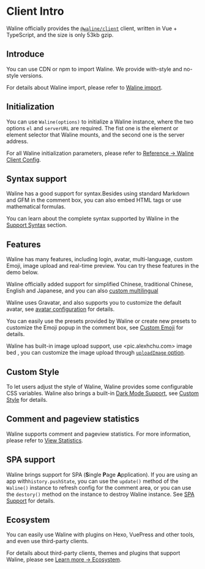 # Client Intro

Waline officially provides the [`@waline/client`](https://www.npmjs.com/package/@waline/client) client, written in Vue + TypeScript, and the size is only 53kb gzip.

## Introduce

You can use CDN or npm to import Waline. We provide with-style and no-style versions.

For details about Waline import, please refer to [Waline import](./import.md).

## Initialization

You can use `Waline(options)` to initialize a Waline instance, where the two options `el` and `serverURL` are required. The fist one is the element or element selector that Waline mounts, and the second one is the server address.

For all Waline initialization parameters, please refer to [Reference → Waline Client Config](../../reference/client.md).

## Syntax support

Waline has a good support for syntax.Besides using standard Markdown and GFM in the comment box, you can also embed HTML tags or use mathematical formulas.

You can learn about the complete syntax supported by Waline in the [Support Syntax](./syntax.md) section.

## Features

Waline has many features, including login, avatar, multi-language, custom Emoji, image upload and real-time preview. You can try these features in the demo below.

Waline officially added support for simplified Chinese, traditional Chinese, English and Japanese, and you can also [custom multilingual](./i18n.md)

Waline uses Gravatar, and also supports you to customize the default avatar, see [avatar configuration](./avatar.md) for details.

You can easily use the presets provided by Waline or create new presets to customize the Emoji popup in the comment box, see [Custom Emoji](./emoji.md) for details.

Waline has built-in image upload support, use <pic.alexhchu.com> image bed , you can customize the image upload through [`uploadImage` option](../../reference/client.md#uploadimage).

## Custom Style

To let users adjust the style of Waline, Waline provides some configurable CSS variables. Waline also brings a built-in [Dark Mode Support](../../reference/client.md#dark), see [Custom Style](./style.md) for details.

## Comment and pageview statistics

Waline supports comment and pageview statistics. For more information, please refer to [View Statistics](./count.md).

## SPA support

Waline brings support for SPA (**S**ingle **P**age **A**pplication). If you are using an app with`history.pushState`, you can use the `update()` method of the `Waline()` instance to refresh config for the comment area, or you can use the `destory()` method on the instance to destroy Waline instance. See [SPA Support](./spa.md) for details.

## Ecosystem

You can easily use Waline with plugins on Hexo, VuePress and other tools, and even use third-party clients.

For details about third-party clients, themes and plugins that support Waline, please see [Learn more → Ecosystem](../../advanced/ecosystem.md).
